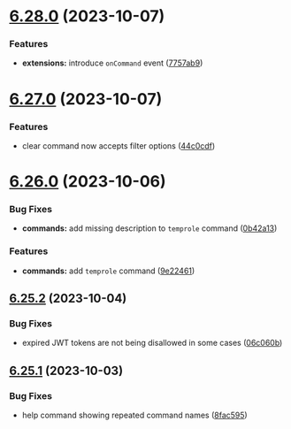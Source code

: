 # [6.28.0](https://github.com/onesoft-sudo/sudobot/compare/v6.27.0...v6.28.0) (2023-10-07)


### Features

* **extensions:** introduce `onCommand` event ([7757ab9](https://github.com/onesoft-sudo/sudobot/commit/7757ab99d4f120c84d2cb45babdf2eb05b5f120b))



# [6.27.0](https://github.com/onesoft-sudo/sudobot/compare/v6.26.0...v6.27.0) (2023-10-07)


### Features

* clear command now accepts filter options ([44c0cdf](https://github.com/onesoft-sudo/sudobot/commit/44c0cdf11b68b6ce32b3266f84b91dad5f21e002))



# [6.26.0](https://github.com/onesoft-sudo/sudobot/compare/v6.25.2...v6.26.0) (2023-10-06)


### Bug Fixes

* **commands:** add missing description to `temprole` command ([0b42a13](https://github.com/onesoft-sudo/sudobot/commit/0b42a137f23405bfa609469bb2ec2200f7c53d04))


### Features

* **commands:** add `temprole` command ([9e22461](https://github.com/onesoft-sudo/sudobot/commit/9e2246176a9b68dc74dcb28ba5f315cd2a4f5cdb))



## [6.25.2](https://github.com/onesoft-sudo/sudobot/compare/v6.25.1...v6.25.2) (2023-10-04)


### Bug Fixes

* expired JWT tokens are not being disallowed in some cases ([06c060b](https://github.com/onesoft-sudo/sudobot/commit/06c060b1b621b5595b6a2819c37265f900034a54))



## [6.25.1](https://github.com/onesoft-sudo/sudobot/compare/v6.25.0...v6.25.1) (2023-10-03)


### Bug Fixes

* help command showing repeated command names ([8fac595](https://github.com/onesoft-sudo/sudobot/commit/8fac595ccfeb4ac0195ad00729a43301e7fe39e3))



